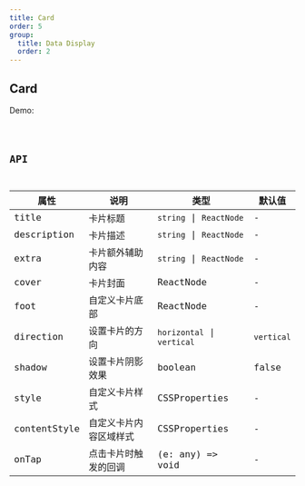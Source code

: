 ```yaml
---
title: Card
order: 5
group:
  title: Data Display
  order: 2
---
```


## Card

Demo:

<code src="./card/index.tsx" />

## API

| 属性 | 说明 | 类型 | 默认值 |
| --- | --- | ---- | --- |
| title | 卡片标题 | `string` \| `ReactNode` | - |
| description | 卡片描述 | `string` \| `ReactNode` | - |
| extra | 卡片额外辅助内容 | `string` \| `ReactNode` | - |
| cover | 卡片封面 | ReactNode | - |
| foot | 自定义卡片底部 | ReactNode | - |
| direction | 设置卡片的方向 | `horizontal` \| `vertical` | `vertical` |
| shadow | 设置卡片阴影效果 | boolean | false |
| style | 自定义卡片样式 | CSSProperties | - |
| contentStyle | 自定义卡片内容区域样式 | CSSProperties | - |
| onTap | 点击卡片时触发的回调 | (e: any) => void | - |

